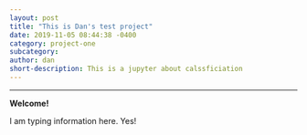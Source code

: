 ```yaml
---
layout: post
title: "This is Dan's test project"
date: 2019-11-05 08:44:38 -0400
category: project-one
subcategory:
author: dan
short-description: This is a jupyter about calssficiation
---
```

-----
**Welcome!**

I am typing information here. Yes!

